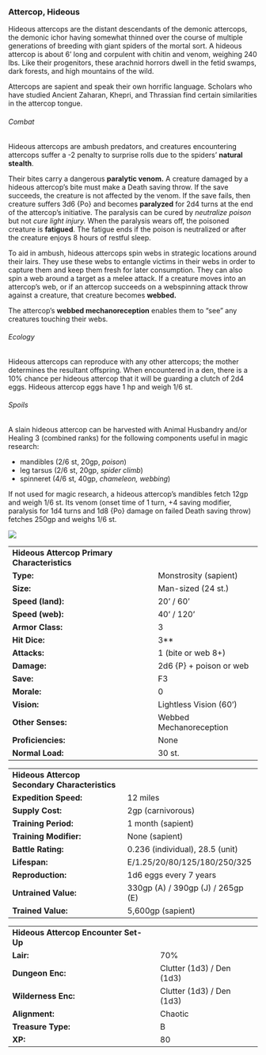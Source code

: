 ### Attercop, Hideous

Hideous attercops are the distant descendants of the demonic attercops, the demonic ichor having somewhat thinned over the course of multiple generations of breeding with giant spiders of the mortal sort. A hideous attercop is about 6’ long and corpulent with chitin and venom, weighing 240 lbs. Like their progenitors, these arachnid horrors dwell in the fetid swamps, dark forests, and high mountains of the wild.

Attercops are sapient and speak their own horrific language. Scholars who have studied Ancient Zaharan, Khepri, and Thrassian find certain similarities in the attercop tongue.

###### Combat

Hideous attercops are ambush predators, and creatures encountering attercops suffer a -2 penalty to surprise rolls due to the spiders’ **natural stealth**.

Their bites carry a dangerous **paralytic venom.** A creature damaged by a hideous attercop’s bite must make a Death saving throw. If the save succeeds, the creature is not affected by the venom. If the save fails, then creature suffers 3d6 {Po} and becomes **paralyzed** for 2d4 turns at the end of the attercop’s initiative. The paralysis can be cured by *neutralize poison* but not *cure light injury.* When the paralysis wears off, the poisoned creature is **fatigued**. The fatigue ends if the poison is neutralized or after the creature enjoys 8 hours of restful sleep.

To aid in ambush, hideous attercops spin webs in strategic locations around their lairs. They use these webs to entangle victims in their webs in order to capture them and keep them fresh for later consumption. They can also spin a web around a target as a melee attack. If a creature moves into an attercop’s web, or if an attercop succeeds on a webspinning attack throw against a creature, that creature becomes **webbed.**

The attercop’s **webbed mechanoreception** enables them to “see” any creatures touching their webs.

###### Ecology

Hideous attercops can reproduce with any other attercops; the mother determines the resultant offspring. When encountered in a den, there is a 10% chance per hideous attercop that it will be guarding a clutch of 2d4 eggs. Hideous attercop eggs have 1 hp and weigh 1/6 st.

###### Spoils

A slain hideous attercop can be harvested with Animal Husbandry and/or Healing 3 (combined ranks) for the following components useful in magic research:

* mandibles (2/6 st, 20gp, *poison*)
* leg tarsus (2/6 st, 20gp, *spider climb*)
* spinneret (4/6 st, 40gp, *chameleon, webbing*)

If not used for magic research, a hideous attercop’s mandibles fetch 12gp and weigh 1/6 st. Its venom (onset time of 1 turn, +4 saving modifier, paralysis for 1d4 turns and 1d8 {Po} damage on failed Death saving throw) fetches 250gp and weighs 1/6 st.

![](data:image/png;base64...)

|  |  |
| --- | --- |
| **Hideous Attercop Primary Characteristics** | |
| **Type:** | Monstrosity (sapient) |
| **Size:** | Man-sized (24 st.) |
| **Speed (land):** | 20’ / 60’ |
| **Speed (web):** | 40’ / 120’ |
| **Armor Class:** | 3 |
| **Hit Dice:** | 3\*\* |
| **Attacks:** | 1 (bite or web 8+) |
| **Damage:** | 2d6 {P} + poison or web |
| **Save:** | F3 |
| **Morale:** | 0 |
| **Vision:** | Lightless Vision (60’) |
| **Other Senses:** | Webbed Mechanoreception |
| **Proficiencies:** | None |
| **Normal Load:** | 30 st. |

|  |  |
| --- | --- |
| **Hideous Attercop Secondary Characteristics** | |
| **Expedition Speed:** | 12 miles |
| **Supply Cost:** | 2gp (carnivorous) |
| **Training Period:** | 1 month (sapient) |
| **Training Modifier:** | None (sapient) |
| **Battle Rating:** | 0.236 (individual), 28.5 (unit) |
| **Lifespan:** | E/1.25/20/80/125/180/250/325 |
| **Reproduction:** | 1d6 eggs every 7 years |
| **Untrained Value:** | 330gp (A) / 390gp (J) / 265gp (E) |
| **Trained Value:** | 5,600gp (sapient) |

|  |  |
| --- | --- |
| **Hideous Attercop Encounter Set-Up** | |
| **Lair:** | 70% |
| **Dungeon Enc:** | Clutter (1d3) / Den (1d3) |
| **Wilderness Enc:** | Clutter (1d3) / Den (1d3) |
| **Alignment:** | Chaotic |
| **Treasure Type:** | B |
| **XP:** | 80 |
